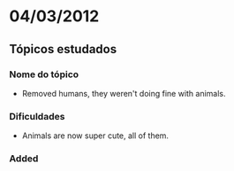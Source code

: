 # 04/03/2012

## Tópicos estudados

### Nome do tópico

* Removed humans, they weren't doing fine with animals.

### Dificuldades

* Animals are now super cute, all of them.

### Added



